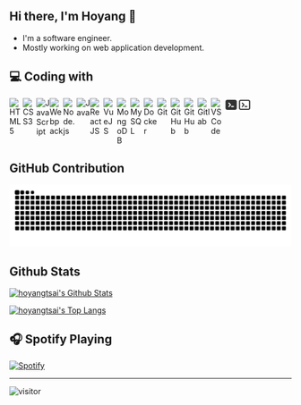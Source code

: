 ## Hi there, I'm Hoyang 👋

- I'm a software engineer.
- Mostly working on web application development.

## 💻 Coding with

<img align="left" alt="HTML5" width="24px" src="https://cdn.jsdelivr.net/gh/devicons/devicon/icons/html5/html5-original.svg" />
<img align="left" alt="CSS3" width="24px" src="https://cdn.jsdelivr.net/gh/devicons/devicon/icons/css3/css3-original.svg" />
<img align="left" alt="JavaScript" width="24px" src="https://cdn.jsdelivr.net/gh/devicons/devicon/icons/javascript/javascript-original.svg" />
<img align="left" alt="Webpack" width="24px" src="https://cdn.jsdelivr.net/gh/devicons/devicon/icons/webpack/webpack-original.svg" />
<img align="left" alt="Node.js" width="24px" src="https://cdn.jsdelivr.net/gh/devicons/devicon/icons/nodejs/nodejs-original.svg" />
<img align="left" alt="Java" width="24px" src="https://cdn.jsdelivr.net/gh/devicons/devicon/icons/java/java-original.svg" />
<img align="left" alt="ReactJS" width="24px" src="https://cdn.jsdelivr.net/gh/devicons/devicon/icons/react/react-original.svg" />
<img align="left" alt="VueJS" width="24px" src="https://cdn.jsdelivr.net/gh/devicons/devicon/icons/vuejs/vuejs-original.svg" />
<img align="left" alt="MongoDB" width="24px" src="https://cdn.jsdelivr.net/gh/devicons/devicon/icons/mongodb/mongodb-original.svg" />
<img align="left" alt="MySQL" width="24px" src="https://cdn.jsdelivr.net/gh/devicons/devicon/icons/mysql/mysql-original.svg" />
<img align="left" alt="Docker" width="24px" src="https://cdn.jsdelivr.net/gh/devicons/devicon/icons/docker/docker-plain.svg" />
<img align="left" alt="Git" width="24px" src="https://cdn.jsdelivr.net/gh/devicons/devicon/icons/git/git-original.svg" />

[<img align="left" alt="GitHub" width="24px" src="https://user-images.githubusercontent.com/3369400/139447912-e0f43f33-6d9f-45f8-be46-2df5bbc91289.png" />](https://github.com/hoyangtsai#gh-dark-mode-only)
[<img align="left" alt="GitHub" width="24px" src="https://user-images.githubusercontent.com/3369400/139448065-39a229ba-4b06-434b-bc67-616e2ed80c8f.png" />](https://github.com/hoyangtsai#gh-light-mode-only)

<img align="left" alt="Gitlab" width="24px" src="https://cdn.jsdelivr.net/gh/devicons/devicon/icons/gitlab/gitlab-original.svg" />
<img align="left" alt="VS Code" width="24px" src="https://cdn.jsdelivr.net/gh/devicons/devicon/icons/vscode/vscode-original.svg" />

[<img align="left" alt="Terminal" width="24px" src="/assets/terminal-dark.svg" />](https://github.com/hoyangtsai#gh-dark-mode-only)
[<img align="left" alt="Terminal" width="24px" src="/assets/terminal-light.svg" />](https://github.com/hoyangtsai#gh-light-mode-only)

<br clear="left"/>

## GitHub Contribution

![](https://raw.githubusercontent.com/hoyangtsai/hoyangtsai/main/assets/github-contribution-grid-snake.svg)

## Github Stats

[![hoyangtsai's Github Stats](https://github-readme-stats.vercel.app/api?username=hoyangtsai&count_private=true&show_icons=true&theme=github_dark_dimmed)](https://github.com/hoyangtsai/github-readme-stats)

[![hoyangtsai's Top Langs](https://github-readme-stats.vercel.app/api/top-langs/?username=hoyangtsai&theme=github_dark_dimmed&layout=compact)](https://github.com/hoyangtsai/github-readme-stats)

## 🎧 Spotify Playing

[![Spotify](https://spotify-now-playing-hoyangtsai.vercel.app/api/spotify)](https://open.spotify.com/user/11100258299)

-------

<img src="https://visitor-badge.laobi.icu/badge?page_id=hoyangtsai/hoyangtsai" alt="visitor"/>
<!--  ![visitors](https://visitor-badge.glitch.me/badge?page_id=hoyangtsai/hoyangtsai) -->

[twitter]: https://twitter.com/hoyangtsai
[linkedin]: https://linkedin.com/in/hoyangtsai
